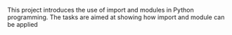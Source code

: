 This project introduces the use of import and modules in Python programming. The tasks are aimed at showing how import and module can be applied
